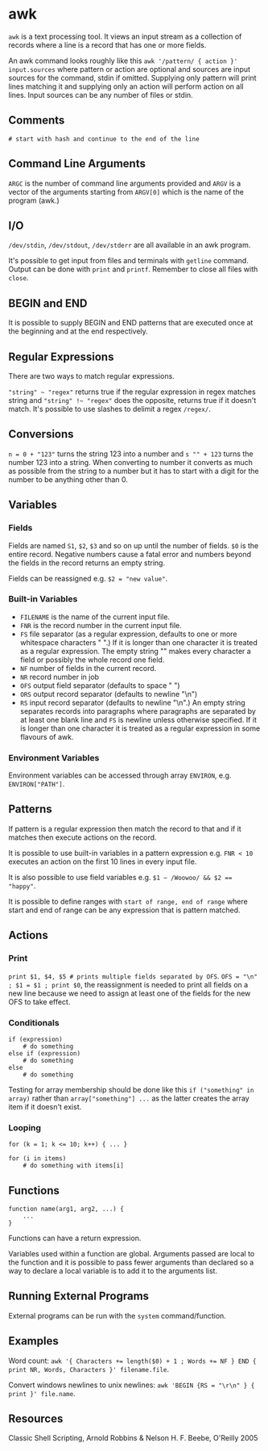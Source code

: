 # awk

`awk` is a text processing tool. It views an input stream as a collection of records where a line is a record that has one or more fields.

An awk command looks roughly like this `awk '/pattern/ { action }' input.sources` where pattern or action are optional and sources are input sources for the command, stdin if omitted. Supplying only pattern will print lines matching it and supplying only an action will perform action on all lines. Input sources can be any number of files or stdin.

## Comments

`# start with hash and continue to the end of the line`

## Command Line Arguments

`ARGC` is the number of command line arguments provided and `ARGV` is a vector of the arguments starting from `ARGV[0]` which is the name of the program (awk.)

## I/O

`/dev/stdin`, `/dev/stdout`, `/dev/stderr` are all available in an awk program.

It's possible to get input from files and terminals with `getline` command. Output can be done with `print` and `printf`. Remember to close all files with `close`.

## BEGIN and END

It is possible to supply BEGIN and END patterns that are executed once at the beginning and at the end respectively.

## Regular Expressions

There are two ways to match regular expressions.

`"string" ~ "regex"` returns true if the regular expression in regex matches string and `"string" !~ "regex"` does the opposite, returns true if it doesn't match. It's possible to use slashes to delimit a regex `/regex/`.

## Conversions

`n = 0 + "123"` turns the string 123 into a number and `s "" + 123` turns the number 123 into a string. When converting to number it converts as much as possible from the string to a number but it has to start with a digit for the number to be anything other than 0.

## Variables

### Fields

Fields are named `S1`, `$2`, `$3` and so on up until the number of fields. `$0` is the entire record. Negative numbers cause a fatal error and numbers beyond the fields in the record returns an empty string.

Fields can be reassigned e.g. `$2 = "new value"`.

### Built-in Variables

* `FILENAME` is the name of the current input file.
* `FNR` is the record number in the current input file.
* `FS` file separator (as a regular expression, defaults to one or more whitespace characters " ".) If it is longer than one character it is treated as a regular expression. The empty string "" makes every character a field or possibly the whole record one field.
* `NF` number of fields in the current record.
* `NR` record number in job
* `OFS` output field separator (defaults to space " ")
* `ORS` output record separator (defaults to newline "\n")
* `RS` input record separator (defaults to newline "\n".) An empty string separates records into paragraphs where paragraphs are separated by at least one blank line and `FS` is newline unless otherwise specified. If it is longer than one character it is treated as a regular expression in some flavours of awk.

### Environment Variables

Environment variables can be accessed through array `ENVIRON`, e.g. `ENVIRON["PATH"]`.

## Patterns

If pattern is a regular expression then match the record to that and if it matches then execute actions on the record.

It is possible to use built-in variables in a pattern expression e.g. `FNR < 10` executes an action on the first 10 lines in every input file.

It is also possible to use field variables e.g. `$1 ~ /Woowoo/ && $2 == "happy"`.

It is possible to define ranges with `start of range, end of range` where start and end of range can be any expression that is pattern matched.

## Actions

### Print

`print $1, $4, $5 # prints multiple fields separated by OFS`. `OFS = "\n" ; $1 = $1 ; print $0`, the reassignment is needed to print all fields on a new line because we need to assign at least one of the fields for the new OFS to take effect.

### Conditionals

```
if (expression)
    # do something
else if (expression)
    # do something
else
    # do something
```

Testing for array membership should be done like this `if ("something" in array)` rather than `array["something"] ...` as the latter creates the array item if it doesn't exist.

### Looping

```
for (k = 1; k <= 10; k++) { ... }

for (i in items)
    # do something with items[i]
```

## Functions

```
function name(arg1, arg2, ...) {
    ...
}
```

Functions can have a return expression.

Variables used within a function are global. Arguments passed are local to the function and it is possible to pass fewer arguments than declared so a way to declare a local variable is to add it to the arguments list.

## Running External Programs

External programs can be run with the `system` command/function.

## Examples

Word count: `awk '{ Characters += length($0) + 1 ; Words += NF } END { print NR, Words, Characters }' filename.file`.

Convert windows newlines to unix newlines: `awk 'BEGIN {RS = "\r\n" } { print }' file.name`.

## Resources

Classic Shell Scripting, Arnold Robbins & Nelson H. F. Beebe, O'Reilly 2005


